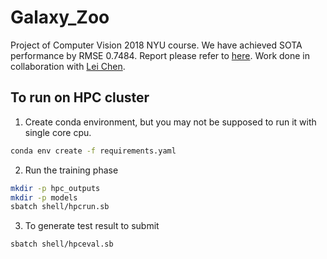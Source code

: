 # Galaxy_Zoo

Project of Computer Vision 2018 NYU course. We have achieved SOTA performance by RMSE 0.7484. Report please refer to [here](https://cs.nyu.edu/~yc3390/report_galaxy.pdf). Work done in collaboration with [Lei Chen](https://github.com/leichen2018).

## To run on HPC cluster

1. Create conda environment, but you may not be supposed to run it with single core cpu.


```bash
conda env create -f requirements.yaml
```

2. Run the training phase

```bash
mkdir -p hpc_outputs
mkdir -p models
sbatch shell/hpcrun.sb
```

3. To generate test result to submit

```bash
sbatch shell/hpceval.sb
```


